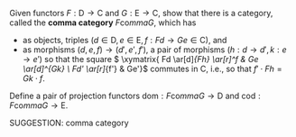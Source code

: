 
Given functors $F : \mathsf{D} \to \mathsf{C}$ and $G : \mathsf{E} \to \mathsf{C}$, show that there is a category, called the **comma category** $F \mathrm{co}mma G$, which has

-  as objects, triples $(d \in \mathsf{D}, e \in \mathsf{E}, f : Fd \to Ge \in \mathsf{C})$, and
-  as morphisms $(d,e,f) \to (d',e',f')$, a pair of morphisms $(h : d \to d', k : e \to e')$ so that the square
$  \xymatrix{ Fd \ar[d]_{Fh} \ar[r]^f & Ge \ar[d]^{Gk} \\ Fd' \ar[r]_{f'} & Ge'}$ commutes in $\mathsf{C}$, i.e., so that $f' \cdot Fh = Gk \cdot f$.

Define a pair of projection functors $\mathrm{dom} : F \mathrm{co}mma G \to \mathsf{D}$ and $\mathrm{cod} : F \mathrm{co}mma G \to \mathsf{E}$.


SUGGESTION: comma category